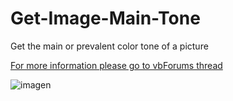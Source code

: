 # Get-Image-Main-Tone
Get the main or prevalent color tone of a picture  

[For more information please go to vbForums thread](https://www.vbforums.com/showthread.php?894327-(VB6)-Get-the-main-or-prevalent-color-tone-of-a-picture)

![imagen](https://user-images.githubusercontent.com/42319299/175790107-b1896c3b-cca9-471e-8717-c9f9d23f14b1.png)
